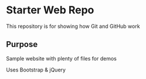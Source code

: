 # Starter Web Repo

This repository is for showing how Git and GitHub work

## Purpose

Sample website with plenty of files for demos

Uses Bootstrap & jQuery